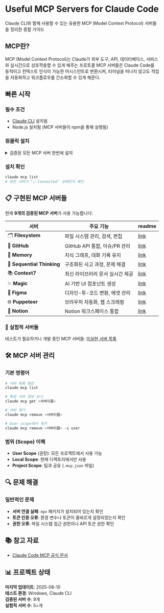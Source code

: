 # Useful MCP Servers for Claude Code

Claude CLI와 함께 사용할 수 있는 유용한 MCP (Model Context Protocol) 서버들을 정리한 종합 가이드

## MCP란?

MCP (Model Context Protocol)는 Claude가 외부 도구, API, 데이터베이스, 서비스와 실시간으로 상호작용할 수 있게 해주는 프로토콜 MCP 서버들은 Claude Code를 동적이고 컨텍스트 인식이 가능한 어시스턴트로 변환시켜, 터미널을 떠나지 않고도 작업을 자동화하고 워크플로우를 간소화할 수 있게 해준다.

## 빠른 시작

### 필수 조건
- [Claude CLI](https://claude.ai/code) 설치됨
- Node.js 설치됨 (MCP 서버들이 npm을 통해 실행됨)

### 원클릭 설치 

<details>
<summary> 검증된 모든 MCP 서버 한번에 설치</summary>

다음 명령어들로 검증된 MCP 서버들을 User Scope으로 설정할 수 있습니다:

```bash
# 1. 파일시스템 서버 (파일 읽기/쓰기)
claude mcp add filesystem --scope user npx @modelcontextprotocol/server-filesystem C:\

# 2. GitHub 서버 (리포지토리 관리) - 토큰 설정 필요
claude mcp add github --scope user npx @modelcontextprotocol/server-github

# 3. 메모리 서버 (대화 기록 유지)
claude mcp add memory --scope user npx @modelcontextprotocol/server-memory

# 4. 순차적 사고 서버 (복잡한 작업 분해)
claude mcp add sequential-thinking --scope user npx @modelcontextprotocol/server-sequential-thinking

# 5. Context7 서버 (최신 라이브러리 문서 실시간 제공)
npm install -g @upstash/context7-mcp
claude mcp add context7 --scope user context7-mcp

# 6. Magic 서버 (AI 기반 UI 컴포넌트 생성) - API 키 필요
npm install -g @21st-dev/magic
claude mcp add magic --scope user magic

# 7. Figma 서버 (디자인-투-코드 변환) - 토큰 설정 필요
claude mcp add figma-framelink --scope user "npx figma-developer-mcp --figma-api-key=YOUR_FIGMA_TOKEN --stdio"

# 8. Puppeteer 서버 (브라우저 자동화)
claude mcp add puppeteer-server --scope user npx @hisma/server-puppeteer

# 9. Notion 서버 (Notion 워크스페이스 통합) - 자동 설정
# HTTP 기반 공식 서버 (별도 토큰 불필요)
claude mcp add notion --scope user https://mcp.notion.com/mcp
```

**토큰이 필요한 서버들**: GitHub, Magic, Figma - 각 서버 문서에서 토큰 생성 방법 확인  
**즉시 사용 가능**: Notion (HTTP 서버, 별도 토큰 불필요)

**Magic 서버 추가 설정**:
```bash
# 21st.dev에서 API 키 발급: https://21st.dev/magic/console
export TWENTY_FIRST_API_KEY="your-api-key-here"  # Linux/macOS
set TWENTY_FIRST_API_KEY=your-api-key-here       # Windows
```
</details>

### 설치 확인
```bash
claude mcp list
# 모든 서버가 "✓ Connected" 상태인지 확인
```

## 📋 구현된 MCP 서버들

현재 **9개의 검증된 MCP 서버**가 사용 가능합니다:

| 서버 | 주요 기능 | readme |
|------|----------|------|
| 🗂️ **Filesystem** | 파일 시스템 관리, 검색, 편집 | [link](docs/servers/filesystem.md) |
| 🐙 **GitHub** | GitHub API 통합, 이슈/PR 관리 | [link](docs/servers/github.md) |
| 🧠 **Memory** | 지식 그래프, 대화 기록 유지 | [link](docs/servers/memory.md) |
| 🤔 **Sequential Thinking** | 구조화된 사고 과정, 문제 해결 | [link](docs/servers/sequential-thinking.md) |
| 📚 **Context7** | 최신 라이브러리 문서 실시간 제공 | [link](docs/servers/context7.md) |
| ✨ **Magic** | AI 기반 UI 컴포넌트 생성 | [link](docs/servers/magic.md) |
| 🎨 **Figma** | 디자인-투-코드 변환, 에셋 관리 | [link](docs/servers/figma.md) |
| 🌐 **Puppeteer** | 브라우저 자동화, 웹 스크래핑 | [link](docs/servers/puppeteer.md) |
| 📝 **Notion** | Notion 워크스페이스 통합 | [link](docs/servers/notion.md) |

### 🔄 실험적 서버들
테스트가 필요하거나 개발 중인 MCP 서버들: [미실현 서버 목록](docs/experimental-servers.md)



## 🛠 MCP 서버 관리

### 기본 명령어
```bash
# 서버 목록 확인
claude mcp list

# 특정 서버 정보 보기
claude mcp get <서버이름>

# 서버 제거
claude mcp remove <서버이름>

# User scope에서 제거
claude mcp remove <서버이름> -s user
```

### 범위 (Scope) 이해
- **User Scope** (권장): 모든 프로젝트에서 사용 가능
- **Local Scope**: 현재 디렉토리에서만 사용
- **Project Scope**: 팀과 공유 (`.mcp.json` 파일)

## 🔍 문제 해결

### 일반적인 문제
- **서버 연결 실패**: `npx` 패키지가 설치되어 있는지 확인
- **토큰 인증 오류**: 환경 변수나 토큰이 올바르게 설정되었는지 확인
- **권한 오류**: 파일 시스템 접근 권한이나 API 토큰 권한 확인


## 📚 참고 자료

- [Claude Code MCP 공식 문서](https://docs.anthropic.com/ko/docs/claude-code/mcp)


## 📊 프로젝트 상태

**마지막 업데이트**: 2025-08-10  
**테스트 환경**: Windows, Claude CLI  
**검증된 서버 수**: 9개  
**실험적 서버 수**: 5+개  
